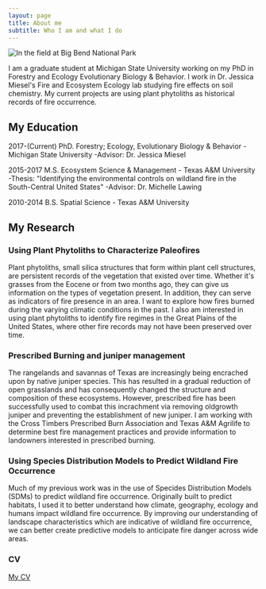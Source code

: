 ```yaml
---
layout: page
title: About me
subtitle: Who I am and what I do
---
```


![In the field at Big Bend National Park](https://ctbrooke.github.io/img/field.png  "In the field at Big Bend National Park")

I am a graduate student at Michigan State University working on my PhD in Forestry and Ecology Evolutionary Biology & Behavior. I work in Dr. Jessica Miesel's  Fire and Ecosystem Ecology lab studying fire effects on soil chemistry. My current projects are using plant phytoliths as historical records of fire occurrence. 

## My Education
2017-(Current)	PhD. Forestry; Ecology, Evolutionary Biology & Behavior - Michigan State University
	-Advisor: Dr. Jessica Miesel

2015-2017	M.S. Ecosystem Science & Management - Texas A&M University
	-Thesis: "Identifying the environmental controls on wildland fire in the South-Central United States"
	-Advisor: Dr. Michelle Lawing
	
2010-2014	B.S. Spatial Science - Texas A&M University

## My Research

### Using Plant Phytoliths to Characterize Paleofires

   Plant phytoliths, small silica structures that form within plant cell structures, are persistent records of the vegetation that existed over time. Whether it's grasses from the Eocene or from two months ago, they can give us information on the types of vegetation present. In addition, they can serve as indicators of fire presence in an area. I want to explore how fires burned during the varying climatic conditions in the past. I also am interested in using plant phytoliths to identify fire regimes in the Great Plains of the United States, where other fire records may not have been preserved over time.


### Prescribed Burning and juniper management

   The rangelands and savannas of Texas are increasingly being encrached upon by native juniper species. This has resulted in a gradual reduction of open grasslands and has consequently changed the structure and composition of these ecosystems. However, prescribed fire has been successfully used to combat this incrachment via removing oldgrowth juniper and preventing the establishment of new juniper. I am working with the Cross Timbers Prescribed Burn Association and Texas A&M Agrilife to determine best fire management practices and provide information to landowners interested in prescribed burning. 


### Using Species Distribution Models to Predict Wildland Fire Occurrence

   Much of my previous work was in the use of Specides Distribution Models (SDMs) to predict wildland fire occurrence. Originally built to predict habitats, I used it to better understand how climate, geography, ecology and humans impact wildland fire occurrence. By improving our understanding of landscape characteristics which are indicative of wildland fire occurrence, we can better create predictive models to anticipate fire danger across wide areas.
	
### CV


[My CV](https:\\ctbrooke.github.io\img\ChaseT.Brooke-CurriculumVitae-v1.5.pdf   "My CV")

